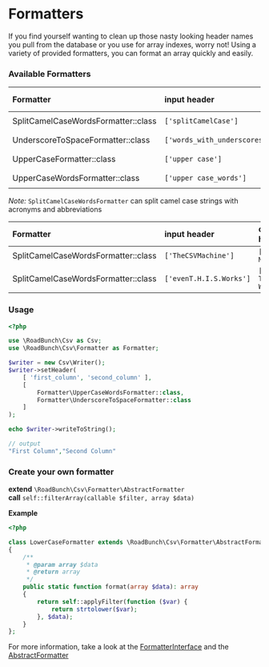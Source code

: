 # Formatters
If you find yourself wanting to clean up those nasty looking header names you pull from the database or you use for array indexes, worry not! 
Using a variety of provided formatters, you can format an array quickly and easily.

### Available Formatters
 Formatter | input header | output header
:-----------|:----------|:-------
SplitCamelCaseWordsFormatter::class | `['splitCamelCase']` | `['split Camel Case']` 
UnderscoreToSpaceFormatter::class | `['words_with_underscores']` | `['words with underscores']` 
UpperCaseFormatter::class | `['upper case']` | `['UPPER CASE']` 
UpperCaseWordsFormatter::class | `['upper case_words']` | `['Upper Case_Words']` 

_Note:_ `SplitCamelCaseWordsFormatter` can split camel case strings with acronyms and abbreviations

 Formatter | input header | output header  
:-----------|:----------|:-------
SplitCamelCaseWordsFormatter::class | `['TheCSVMachine']` | `['The CSV Machine']`
SplitCamelCaseWordsFormatter::class | `['evenT.H.I.S.Works']` | `['even T.H.I.S. Works']`

### Usage
```php
<?php

use \RoadBunch\Csv as Csv;
use \RoadBunch\Csv\Formatter as Formatter;

$writer = new Csv\Writer();
$writer->setHeader(
    [ 'first_column', 'second_column' ], 
    [
        Formatter\UpperCaseWordsFormatter::class, 
        Formatter\UnderscoreToSpaceFormatter::class
    ]
);

echo $writer->writeToString();

// output
"First Column","Second Column"
```

### Create your own formatter  

**extend** `\RoadBunch\Csv\Formatter\AbstractFormatter`  
**call** `self::filterArray(callable $filter, array $data)`

**Example**
```php
<?php

class LowerCaseFormatter extends \RoadBunch\Csv\Formatter\AbstractFormatter 
{
    /**
     * @param array $data
     * @return array
     */
    public static function format(array $data): array
    {
        return self::applyFilter(function ($var) {
            return strtolower($var);
        }, $data);
    }
};
```

For more information, take a look at the [FormatterInterface](../src/Csv/Formatter/FormatterInterface.php) and the [AbstractFormatter](../src/Csv/Formatter/AbstractFormatter.php)

